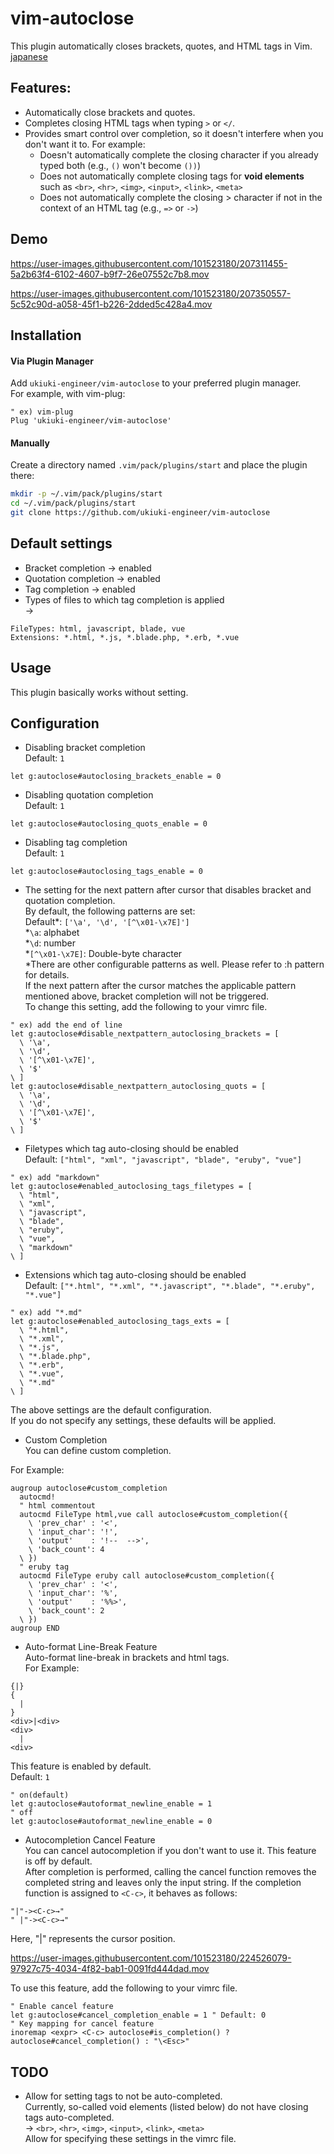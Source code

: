 # vim-autoclose
This plugin automatically closes brackets, quotes, and HTML tags in Vim.  
[japanese](https://github.com/ukiuki-engineer/vim-autoclose/blob/master/readme_ja.md)

## Features:
- Automatically close brackets and quotes.
- Completes closing HTML tags when typing `>` or `</`.
- Provides smart control over completion, so it doesn't interfere when you don't want it to. For example:
  - Doesn't automatically complete the closing character if you already typed both (e.g., `()` won't become `())`)
  - Does not automatically complete closing tags for **void elements** such as `<br>`, `<hr>`, `<img>`, `<input>`, `<link>`, `<meta>`
  - Does not automatically complete the closing > character if not in the context of an HTML tag (e.g., `=>` or `->`)

## Demo
https://user-images.githubusercontent.com/101523180/207311455-5a2b63f4-6102-4607-b9f7-26e07552c7b8.mov

https://user-images.githubusercontent.com/101523180/207350557-5c52c90d-a058-45f1-b226-2dded5c428a4.mov

## Installation
#### Via Plugin Manager
Add `ukiuki-engineer/vim-autoclose` to your preferred plugin manager.  
For example, with vim-plug:
```vim
" ex) vim-plug
Plug 'ukiuki-engineer/vim-autoclose'
```
#### Manually
Create a directory named `.vim/pack/plugins/start` and place the plugin there:
```bash
mkdir -p ~/.vim/pack/plugins/start
cd ~/.vim/pack/plugins/start
git clone https://github.com/ukiuki-engineer/vim-autoclose
```

## Default settings
- Bracket completion → enabled
- Quotation completion → enabled
- Tag completion → enabled
- Types of files to which tag completion is applied  
→
```
FileTypes: html, javascript, blade, vue
Extensions: *.html, *.js, *.blade.php, *.erb, *.vue
```

## Usage
This plugin basically works without setting.

## Configuration
- Disabling bracket completion  
Default: `1`
```vim
let g:autoclose#autoclosing_brackets_enable = 0
```
- Disabling quotation completion  
Default: `1`
```vim
let g:autoclose#autoclosing_quots_enable = 0
```
- Disabling tag completion  
Default: `1`
```vim
let g:autoclose#autoclosing_tags_enable = 0
```
- The setting for the next pattern after cursor that disables bracket and quotation completion.  
By default, the following patterns are set:  
Default\*: `['\a', '\d', '[^\x01-\x7E]']`  
\*`\a`: alphabet  
\*`\d`: number  
\*`[^\x01-\x7E]`: Double-byte character  
\*There are other configurable patterns as well. Please refer to :h pattern for details.  
If the next pattern after the cursor matches the applicable pattern mentioned above, bracket completion will not be triggered.  
To change this setting, add the following to your vimrc file.
```vim
" ex) add the end of line
let g:autoclose#disable_nextpattern_autoclosing_brackets = [
  \ '\a',
  \ '\d',
  \ '[^\x01-\x7E]',
  \ '$'
\ ]
let g:autoclose#disable_nextpattern_autoclosing_quots = [
  \ '\a',
  \ '\d',
  \ '[^\x01-\x7E]',
  \ '$'
\ ]
```
- Filetypes which tag auto-closing should be enabled  
Default: `["html", "xml", "javascript", "blade", "eruby", "vue"]`
```vim
" ex) add "markdown"
let g:autoclose#enabled_autoclosing_tags_filetypes = [
  \ "html",
  \ "xml",
  \ "javascript",
  \ "blade",
  \ "eruby",
  \ "vue",
  \ "markdown"
\ ]
```
- Extensions which tag auto-closing should be enabled  
Default: `["*.html", "*.xml", "*.javascript", "*.blade", "*.eruby", "*.vue"]`
```vim
" ex) add "*.md"
let g:autoclose#enabled_autoclosing_tags_exts = [
  \ "*.html",
  \ "*.xml",
  \ "*.js",
  \ "*.blade.php",
  \ "*.erb",
  \ "*.vue",
  \ "*.md"
\ ]
```
The above settings are the default configuration.  
If you do not specify any settings, these defaults will be applied.

- Custom Completion  
You can define custom completion.  

For Example:
```vim
augroup autoclose#custom_completion
  autocmd!
  " html commentout
  autocmd FileType html,vue call autoclose#custom_completion({
    \ 'prev_char' : '<',
    \ 'input_char': '!',
    \ 'output'    : '!--  -->',
    \ 'back_count': 4
  \ })
  " eruby tag
  autocmd FileType eruby call autoclose#custom_completion({
    \ 'prev_char' : '<',
    \ 'input_char': '%',
    \ 'output'    : '%%>',
    \ 'back_count': 2
  \ })
augroup END
```

- Auto-format Line-Break Feature  
Auto-format line-break in brackets and html tags.  
For Example:
```
{|}
{
  |
}
<div>|<div>
<div>
  |
<div>
```
This feature is enabled by default.  
Default: `1`
```vim
" on(default)
let g:autoclose#autoformat_newline_enable = 1
" off
let g:autoclose#autoformat_newline_enable = 0
```
- Autocompletion Cancel Feature  
You can cancel autocompletion if you don't want to use it. This feature is off by default.  
After completion is performed, calling the cancel function removes the completed string and leaves only the input string. If the completion function is assigned to `<C-c>`, it behaves as follows:
```vim
"|"-><C-c>→"
" |"-><C-c>→" 
```
Here, "|" represents the cursor position.  

https://user-images.githubusercontent.com/101523180/224526079-97927c75-4034-4f82-bab1-0091fd444dad.mov

To use this feature, add the following to your vimrc file.
```vim
" Enable cancel feature
let g:autoclose#cancel_completion_enable = 1 " Default: 0
" Key mapping for cancel feature
inoremap <expr> <C-c> autoclose#is_completion() ? autoclose#cancel_completion() : "\<Esc>"
```

## TODO
- Allow for setting tags to not be auto-completed.  
  Currently, so-called void elements (listed below) do not have closing tags auto-completed.  
  → `<br>`, `<hr>`, `<img>`, `<input>`, `<link>`, `<meta>`  
  Allow for specifying these settings in the vimrc file.
